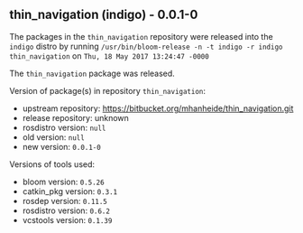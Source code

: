 ## thin_navigation (indigo) - 0.0.1-0

The packages in the `thin_navigation` repository were released into the `indigo` distro by running `/usr/bin/bloom-release -n -t indigo -r indigo thin_navigation` on `Thu, 18 May 2017 13:24:47 -0000`

The `thin_navigation` package was released.

Version of package(s) in repository `thin_navigation`:

- upstream repository: https://bitbucket.org/mhanheide/thin_navigation.git
- release repository: unknown
- rosdistro version: `null`
- old version: `null`
- new version: `0.0.1-0`

Versions of tools used:

- bloom version: `0.5.26`
- catkin_pkg version: `0.3.1`
- rosdep version: `0.11.5`
- rosdistro version: `0.6.2`
- vcstools version: `0.1.39`


